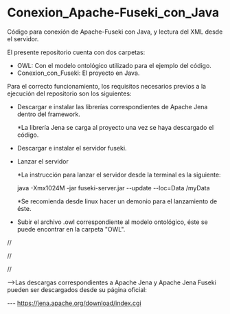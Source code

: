 # Conexion_Apache-Fuseki_con_Java
Código para conexión de Apache-Fuseki con Java, y lectura del XML desde el servidor.

El presente repositorio cuenta con dos carpetas:
- OWL: Con el modelo ontológico utilizado para el ejemplo del código.
- Conexion_con_Fuseki: El proyecto en Java.

Para el correcto funcionamiento, los requisitos necesarios previos a la ejecución del repositorio son los siguientes:
- Descargar e instalar las librerías correspondientes de Apache Jena dentro del framework.
  
  *La librería Jena se carga al proyecto una vez se haya descargado el código.
- Descargar e instalar el servidor fuseki.
- Lanzar el servidor
  
  *La instrucción para lanzar el servidor desde la terminal es la siguiente:
  
    java -Xmx1024M -jar fuseki-server.jar --update --loc=Data /myData
  
  *Se recomienda desde linux hacer un demonio para el lanzamiento de éste.
  
- Subir el archivo .owl correspondiente al modelo ontológico, éste se puede encontrar en la carpeta "OWL".


//


//

//


-->Las descargas correspondientes a Apache Jena y Apache Jena Fuseki pueden ser descargados desde su página oficial:

--- https://jena.apache.org/download/index.cgi
